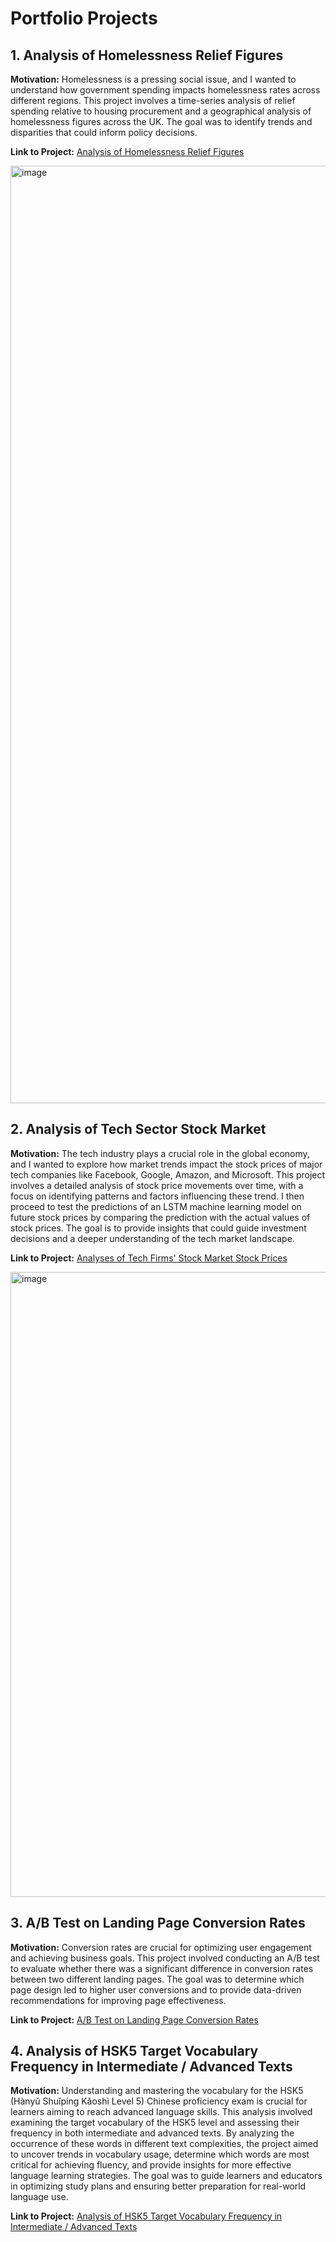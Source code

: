 # Portfolio Projects

## 1. Analysis of Homelessness Relief Figures
**Motivation:** Homelessness is a pressing social issue, and I wanted to understand how government spending impacts homelessness rates across different regions. This project involves a time-series analysis of relief spending relative to housing procurement and a geographical analysis of homelessness figures across the UK. The goal was to identify trends and disparities that could inform policy decisions.  

**Link to Project:** [Analysis of Homelessness Relief Figures](https://github.com/Tris123FC/Portfolio/blob/main/1_homelessness_analysis/README.md)

<img width="1500" alt="image" src="https://github.com/user-attachments/assets/d125a904-968a-44b7-a5ff-cd83e6f8bdbd">

## 2. Analysis of Tech Sector Stock Market

**Motivation:** The tech industry plays a crucial role in the global economy, and I wanted to explore how market trends impact the stock prices of major tech companies like Facebook, Google, Amazon, and Microsoft. This project involves a detailed analysis of stock price movements over time, with a focus on identifying patterns and factors influencing these trend. I then proceed to test the predictions of an LSTM machine learning model on future stock prices by comparing the prediction with the actual values of stock prices. The goal is to provide insights that could guide investment decisions and a deeper understanding of the tech market landscape.

**Link to Project:** [Analyses of Tech Firms' Stock Market Stock Prices](https://github.com/Tris123FC/Portfolio/blob/main/2_stock_analysis/README.md)

<img width="1000" alt="image" src="https://github.com/user-attachments/assets/e2e24b53-ee51-4495-8348-5284766194cd">

## 3. A/B Test on Landing Page Conversion Rates

**Motivation:** Conversion rates are crucial for optimizing user engagement and achieving business goals. This project involved conducting an A/B test to evaluate whether there was a significant difference in conversion rates between two different landing pages. The goal was to determine which page design led to higher user conversions and to provide data-driven recommendations for improving page effectiveness.

**Link to Project:** [A/B Test on Landing Page Conversion Rates](https://github.com/Tris123FC/Portfolio/blob/main/3_ab_test/README.md)

## 4. Analysis of HSK5 Target Vocabulary Frequency in Intermediate / Advanced Texts

**Motivation:** Understanding and mastering the vocabulary for the HSK5 (Hànyǔ Shuǐpíng Kǎoshì Level 5) Chinese proficiency exam is crucial for learners aiming to reach advanced language skills. This analysis involved examining the target vocabulary of the HSK5 level and assessing their frequency in both intermediate and advanced texts. By analyzing the occurrence of these words in different text complexities, the project aimed to uncover trends in vocabulary usage, determine which words are most critical for achieving fluency, and provide insights for more effective language learning strategies. The goal was to guide learners and educators in optimizing study plans and ensuring better preparation for real-world language use.

**Link to Project:** [Analysis of HSK5 Target Vocabulary Frequency in Intermediate / Advanced Texts](https://github.com/Tris123FC/Portfolio/blob/main/4_chinese_hsk5_analysis/README.md)

